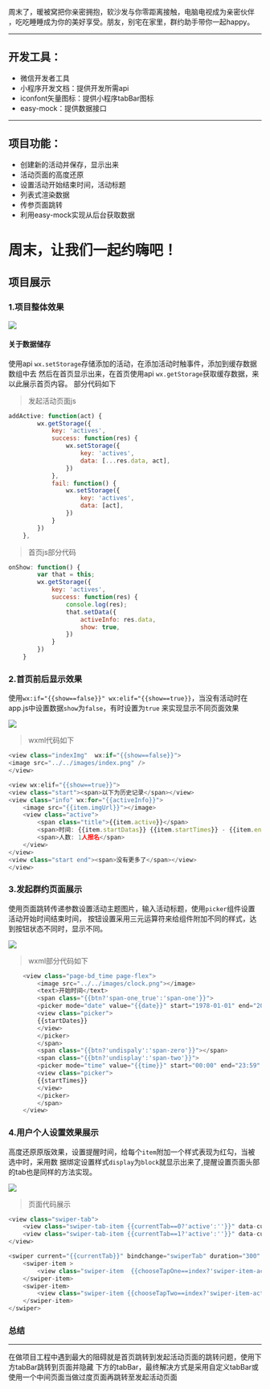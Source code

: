 周末了，暖被窝把你亲密拥抱，软沙发与你零距离接触，电脑电视成为亲密伙伴
，吃吃睡睡成为你的美好享受。朋友，别宅在家里，群约助手带你一起happy。

<hr>

## 开发工具：
- 微信开发者工具
- 小程序开发文档：提供开发所需api
- iconfont矢量图标：提供小程序tabBar图标
- easy-mock：提供数据接口


<hr>

## 项目功能：
- 创建新的活动并保存，显示出来
- 活动页面的高度还原
- 设置活动开始结束时间，活动标题
- 列表式渲染数据
- 传参页面跳转
- 利用easy-mock实现从后台获取数据

# 周末，让我们一起约嗨吧！
## 项目展示
### 1.项目整体效果

![](https://user-gold-cdn.xitu.io/2017/12/16/1605fb0ce07b8e13?w=289&h=504&f=gif&s=1862344)
#### 关于数据储存
使用api `wx.setStorage`存储添加的活动，在添加活动时触事件，添加到缓存数据数组中去
然后在首页显示出来，在首页使用api `wx.getStorage`获取缓存数据，来以此展示首页内容。
部分代码如下

> 发起活动页面js

``` javascript
addActive: function(act) {
        wx.getStorage({
            key: 'actives',
            success: function(res) {
                wx.setStorage({
                    key: 'actives',
                    data: [...res.data, act],
                })
            },
            fail: function() {
                wx.setStorage({
                    key: 'actives',
                    data: [act],
                })
            }
        })
    },

```
> 首页js部分代码

``` javascript
onShow: function() {
        var that = this;
        wx.getStorage({
            key: 'actives',
            success: function(res) {
                console.log(res);
                that.setData({
                    activeInfo: res.data,
                    show: true,
                })
            }
        })
    }
```


### 2.首页前后显示效果
使用`wx:if="{{show==false}}" wx:elif="{{show==true}}`，当没有活动时在app.js中设置数据`show`为`false`，有时设置为`true`
来实现显示不同页面效果

![](https://user-gold-cdn.xitu.io/2017/12/16/1605fb5273071071?w=289&h=504&f=gif&s=129360)
> wxml代码如下

``` javascript
<view class="indexImg"  wx:if="{{show==false}}">
<image src="../../images/index.png" />
</view>

<view wx:elif="{{show==true}}">
<view class="start"><span>以下为历史记录</span></view>
<view class="info" wx:for="{{activeInfo}}">
    <image src="{{item.imgUrl}}"></image>
    <view class="active">
        <span class="title">{{item.active}}</span>
        <span>时间: {{item.startDatas}} {{item.startTimes}} - {{item.endTimes}}</span>
        <span>人数: 1人报名</span>
    </view>
</view>
<view class="start end"><span>没有更多了</span></view>
</view>
```


### 3.发起群约页面展示

使用页面跳转传递参数设置活动主题图片，输入活动标题，使用`picker`组件设置活动开始时间结束时间，
按钮设置采用三元运算符来给组件附加不同的样式，达到按钮状态不同时，显示不同。

![](https://user-gold-cdn.xitu.io/2017/12/16/1605fc2fc673e317?w=289&h=504&f=gif&s=900625)
> wxml部分代码如下

``` javascript
    <view class="page-bd_time page-flex">
        <image src="../../images/clock.png"></image>
        <text>开始时间</text>
        <span class="{{btn?'span-one_true':'span-one'}}">
        <picker mode="date" value="{{date}}" start="1978-01-01" end="2017-12-23" bindchange="bindStartDateChange">  
        <view class="picker">
        {{startDates}}  
        </view>  
        </picker> 
        </span>
        <span class="{{btn?'undispaly':'span-zero'}}"></span>
        <span class="{{btn?'undisplay':'span-two'}}">
        <picker mode="time" value="{{time}}" start="00:00" end="23:59" bindchange="bindStartTimeChange">  
        <view class="picker"> 
        {{startTimes}}
        </view>  
        </picker>
        </span>
    </view>
```


### 4.用户个人设置效果展示
高度还原原版效果，设置提醒时间，给每个`item`附加一个样式表现为红勾，当被选中时，采用数
据绑定设置样式`display`为`block`就显示出来了,提醒设置页面头部的tab也是同样的方法实现。

![](https://user-gold-cdn.xitu.io/2017/12/16/1605fd008588fc04?w=289&h=504&f=gif&s=112261)

> 页面代码展示

``` javascript
<view class="swiper-tab">
    <view class="swiper-tab-item {{currentTab==0?'active':''}}" data-current="0" bindtap="clickTab">默认提醒</view>
    <view class="swiper-tab-item {{currentTab==1?'active':''}}" data-current="1" bindtap="clickTab">全天提醒</view>
</view>

<swiper current="{{currentTab}}" bindchange="swiperTab" duration="300" height="800rpx">
    <swiper-item >
        <view class="swiper-item  {{chooseTapOne==index?'swiper-item-active':''}}" wx:for="{{timeData_one}}" data-current="{{index}}" bindtap="clickTimeOne">{{item}}</view>
    </swiper-item>
    <swiper-item>
        <view class="swiper-item {{chooseTapTwo==index?'swiper-item-active':''}}" wx:for="{{timeData_two}}" data-current="{{index}}" bindtap="clickTimeTwo">{{item}}</view>
    </swiper-item>
</swiper>
```

### 总结
<hr>
在做项目工程中遇到最大的阻碍就是首页跳转到发起活动页面的跳转问题，使用下方tabBar跳转到页面并隐藏
下方的tabBar，最终解决方式是采用自定义tabBar或使用一个中间页面当做过度页面再跳转至发起活动页面



